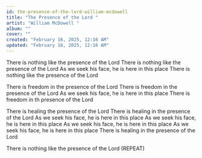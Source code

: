 ```yaml
---
id: the-presence-of-the-lord-william-mcdowell
title: "The Presence of the Lord "
artist: "William McDowell "
album: ""
cover: ""
created: "February 16, 2025, 12:16 AM"
updated: "February 16, 2025, 12:16 AM"
---
```


There is nothing like the presence of the Lord
There is nothing like the presence of the Lord
As we seek his face, he is here in this place
There is nothing like the presence of the Lord

There is freedom in the presence of the Lord
There is freedom in the presence of the Lord
As we seek his face, he is here in this place
There is freedom in th presence of the Lord 

There is healing the presence of the Lord
There is healing in the presence of the Lord
As we seek his face, he is here in this place
As we seek his face, he is here in this place 
As we seek his face, he is here in this place 
As we seek his face, he is here in this place 
There is healing in the presence of the Lord

There is nothing like the presence of the Lord (REPEAT) 